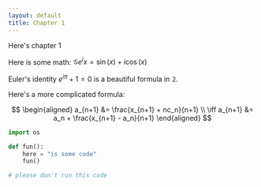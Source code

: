 ```yaml
---
layout: default
title: Chapter 1
---
```


Here's chapter 1

Here is some math: $\mathcal{G} e^ix = \sin(x) + i \cos(x)$

Euler's identity $e^{i\pi}+1=0$ is a beautiful formula in $\mathbb{2}$.

Here's a more complicated formula:

$$
\begin{aligned}
a_{n+1} &= \frac{x_{n+1} + nc_n}{n+1} \\
\iff a_{n+1} &= a_n + \frac{x_{n+1} - a_n}{n+1}
\end{aligned}
$$

```python
import os

def fun():
    here = "is some code"
    fun()

# please don't run this code
```
